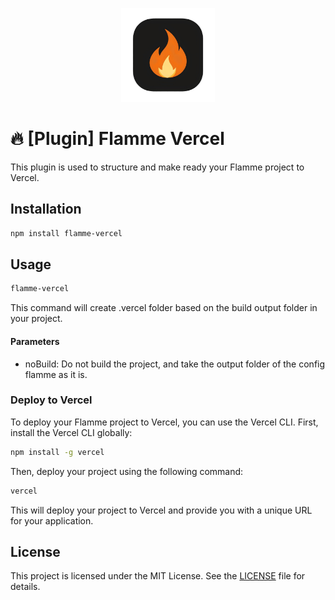 <p align="center">
<img src="https://raw.githubusercontent.com/jeremy93-2008/flammejs/main/images/flamme.png" alt="Flamme Icon" width="150px">
</p>

# 🔥 [Plugin] Flamme Vercel

This plugin is used to structure and make ready your Flamme project to Vercel.

## Installation

```bash
npm install flamme-vercel
```

## Usage

```bash
flamme-vercel
```
This command will create .vercel folder based on the build output folder in your project.

#### Parameters

- noBuild: Do not build the project, and take the output folder of the config flamme as it is.

### Deploy to Vercel

To deploy your Flamme project to Vercel, you can use the Vercel CLI. First, install the Vercel CLI globally:

```bash
npm install -g vercel
```

Then, deploy your project using the following command:

```bash
vercel
```

This will deploy your project to Vercel and provide you with a unique URL for your application.


## License
This project is licensed under the MIT License. See the [LICENSE](../../../LICENSE) file for details.
